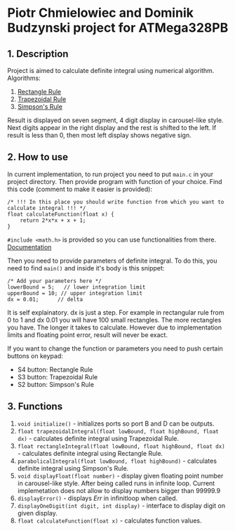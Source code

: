 # Piotr Chmielowiec and Dominik Budzynski project for ATMega328PB
## 1. Description
Project is aimed to calculate definite integral using numerical algorithm.
Algorithms:
1. [Rectangle Rule](https://en.wikipedia.org/wiki/Riemann_sum)
2. [Trapezoidal Rule](https://en.wikipedia.org/wiki/Trapezoidal_rule)
3. [Simpson's Rule](https://en.wikipedia.org/wiki/Simpson%27s_rule)

Result is displayed on seven segment, 4 digit display in carousel-like style.
Next digits appear in the right display and the rest is shifted to the left.
If result is less than 0, then most left display shows negative sign.
## 2. How to use
In current implementation, to run project you need to put `main.c` in your project directory.
Then provide program with function of your choice. Find this code (comment to make it easier is provided):
```
/* !!! In this place you should write function from which you want to calculate integral !!! */
float calculateFunction(float x) {
	return 2*x*x + x + 1;
}
```
`#include <math.h>` is provided so you can use functionalities from there. [Documentation](https://www.nongnu.org/avr-libc/user-manual/group__avr__math.html)

Then you need to provide parameters of definite integral. 
To do this, you need to find `main()` and inside it's body is this snippet: 
```
/* Add your parameters here */
lowerBound = 5;	  // lower integration limit
upperBound = 10; // upper integration limit
dx = 0.01;		// delta
```
It is self explainatory. dx is just a step. For example in rectangular rule from 0 to 1 and dx 0.01 you will have 100 small rectangles. 
The more rectangles you have. The longer it takes to calculate. However due to implementation limits and floating point error, result will never be exact.

If you want to change the function or parameters you need to push certain buttons on keypad:
- S4 button: Rectangle Rule
- S3 button: Trapezoidal Rule
- S2 button: Simpson's Rule 

## 3. Functions
1. `void initialize()` - initializes ports so port B and D can be outputs.
2. `float trapezoidalIntegral(float lowBound, float highBound, float dx)` - calculates definite integral using Trapezoidal Rule.
3. `float rectangleIntegral(float lowBound, float highBound, float dx)` - calculates definite integral using Rectangle Rule.
4. `parabolicalIntegral(float lowBound, float highBound)` - calculates definite integral using Simpson's Rule.
5. `void displayFloat(float number)` - display given floating point number in carousel-like style. After being called runs in infinite loop. Current implemetation does not allow to display numbers bigger than 99999.9
6. `displayError()` - displays *Err* in infinitloop when called. 
7. `displayOneDigit(int digit, int display)` - interface to display digit on given display.
8. `float calculateFunction(float x)` - calculates function values.
